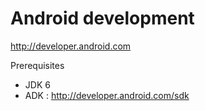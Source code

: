 # Android development

http://developer.android.com

Prerequisites

* JDK 6
* ADK : http://developer.android.com/sdk